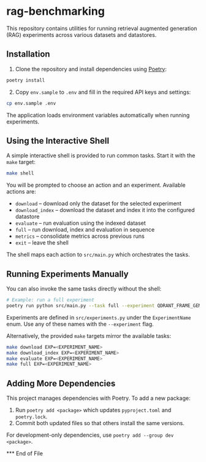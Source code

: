 # rag-benchmarking

This repository contains utilities for running retrieval augmented generation (RAG) experiments across various datasets and datastores.

## Installation

1. Clone the repository and install dependencies using [Poetry](https://python-poetry.org/):

```bash
poetry install
```

2. Copy `env.sample` to `.env` and fill in the required API keys and settings:

```bash
cp env.sample .env
```

The application loads environment variables automatically when running experiments.

## Using the Interactive Shell

A simple interactive shell is provided to run common tasks. Start it with the `make` target:

```bash
make shell
```

You will be prompted to choose an action and an experiment. Available actions are:

- `download` – download only the dataset for the selected experiment
- `download_index` – download the dataset and index it into the configured datastore
- `evaluate` – run evaluation using the indexed dataset
- `full` – run download, index and evaluation in sequence
- `metrics` – consolidate metrics across previous runs
- `exit` – leave the shell

The shell maps each action to `src/main.py` which orchestrates the tasks.

## Running Experiments Manually

You can also invoke the same tasks directly without the shell:

```bash
# Example: run a full experiment
poetry run python src/main.py --task full --experiment QDRANT_FRAME_GEMINI_001_GPT_4O
```

Experiments are defined in `src/experiments.py` under the `ExperimentName` enum. Use any of these names with the `--experiment` flag.

Alternatively, the provided `make` targets mirror the available tasks:

```bash
make download EXP=<EXPERIMENT_NAME>
make download_index EXP=<EXPERIMENT_NAME>
make evaluate EXP=<EXPERIMENT_NAME>
make full EXP=<EXPERIMENT_NAME>
```

## Adding More Dependencies

This project manages dependencies with Poetry. To add a new package:

1. Run `poetry add <package>` which updates `pyproject.toml` and `poetry.lock`.
2. Commit both updated files so that others install the same versions.

For development-only dependencies, use `poetry add --group dev <package>`.

*** End of File
